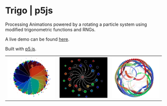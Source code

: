Trigo | p5js 
=================
Processing Animations powered by a rotating a particle system using modified trigonometric functions and RNGs. 

A live demo can be found [here](http://trigo.glitch.me/).

Built with [p5.js](https://p5js.org/).

| | | |
|:-------------------------:|:-------------------------:|:-------------------------:|
|<img width="1604" alt="img1" src="imgs/img1.png"> |  <img width="1604" alt="img2" src="imgs/img2.png">|<img width="1604" alt="img4" src="imgs/img4.png">|
